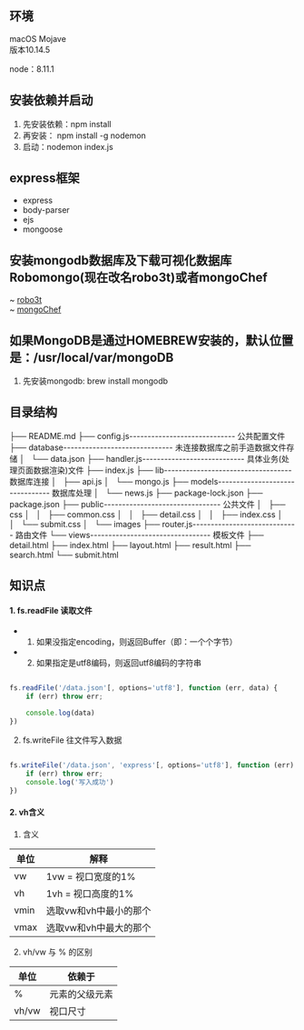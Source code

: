 ## 环境
macOS Mojave  
版本10.14.5

node：8.11.1

## 安装依赖并启动

1. 先安装依赖：npm install
2. 再安装： npm install -g nodemon
3. 启动：nodemon index.js

## express框架

- express
- body-parser
- ejs
- mongoose

## 安装mongodb数据库及下载可视化数据库Robomongo(现在改名robo3t)或者mongoChef

~ [robo3t](https://robomongo.org/download)  
~ [mongoChef](https://studio3t.com/#mongochef-download-compare)

## 如果MongoDB是通过HOMEBREW安装的，默认位置是：/usr/local/var/mongoDB

  1. 先安装mongodb: brew install mongodb

## 目录结构

├── README.md
├── config.js----------------------------- 公共配置文件
├── database------------------------------ 未连接数据库之前手造数据文件存储
│   └── data.json
├── handler.js---------------------------- 具体业务(处理页面数据渲染)文件
├── index.js
├── lib----------------------------------- 数据库连接
│   ├── api.js
│   └── mongo.js
├── models-------------------------------- 数据库处理
│   └── news.js
├── package-lock.json
├── package.json
├── public-------------------------------- 公共文件
│   ├── css
│   │   ├── common.css
│   │   ├── detail.css
│   │   ├── index.css
│   │   └── submit.css
│   └── images
├── router.js----------------------------- 路由文件
└── views--------------------------------- 模板文件
    ├── detail.html
    ├── index.html
    ├── layout.html
    ├── result.html
    ├── search.html
    └── submit.html

## 知识点

#### 1. fs.readFile 读取文件

- 1) 如果没指定encoding，则返回Buffer（即：一个个字节）
- 2) 如果指定是utf8编码，则返回utf8编码的字符串

```js

fs.readFile('/data.json'[, options='utf8'], function (err, data) {
    if (err) throw err;

    console.log(data)
})
```

2. fs.writeFile 往文件写入数据

```js

fs.writeFile('/data.json', 'express'[, options='utf8'], function (err) {
    if (err) throw err;
    console.log('写入成功')
})
```

#### 2. vh含义

1) 含义

单位  |  解释
------|------
vw    | 1vw = 视口宽度的1%
vh    | 1vh = 视口高度的1%
vmin  | 选取vw和vh中最小的那个
vmax  | 选取vw和vh中最大的那个

2) vh/vw 与 % 的区别

单位  |  依赖于
------|-------
%     | 元素的父级元素
vh/vw | 视口尺寸






